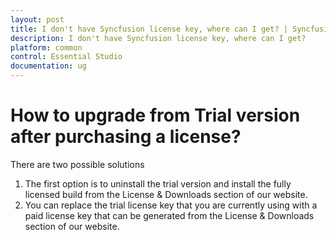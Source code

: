 ```yaml
---
layout: post
title: I don't have Syncfusion license key, where can I get? | Syncfusion
description: I don't have Syncfusion license key, where can I get?
platform: common
control: Essential Studio
documentation: ug
---
```


# How to upgrade from Trial version after purchasing a license?

There are two possible solutions

1. The first option is to uninstall the trial version and install the fully licensed build from the License & Downloads section of our website.  
2. You can replace the trial license key that you are currently using with a paid license key that can be generated from the License & Downloads section of our website.






